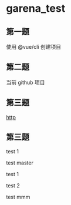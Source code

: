 # garena_test

## 第一题

使用 @vue/cli 创建项目

## 第二题
当前 github 项目

## 第三题

[http](src/utils/http.js)

## 第三题

test 1

test master



test 1


test 2


test mmm
